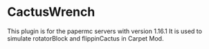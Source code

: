 # CactusWrench
This plugin is for the papermc servers with version 1.16.1
It is used to simulate rotatorBlock and flippinCactus in Carpet Mod.
